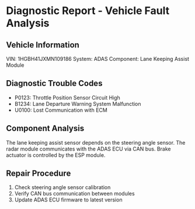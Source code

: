 # Diagnostic Report - Vehicle Fault Analysis

## Vehicle Information
VIN: 1HGBH41JXMN109186
System: ADAS
Component: Lane Keeping Assist Module

## Diagnostic Trouble Codes
- P0123: Throttle Position Sensor Circuit High
- B1234: Lane Departure Warning System Malfunction
- U0100: Lost Communication with ECM

## Component Analysis
The lane keeping assist sensor depends on the steering angle sensor.
The radar module communicates with the ADAS ECU via CAN bus.
Brake actuator is controlled by the ESP module.

## Repair Procedure
1. Check steering angle sensor calibration
2. Verify CAN bus communication between modules
3. Update ADAS ECU firmware to latest version
